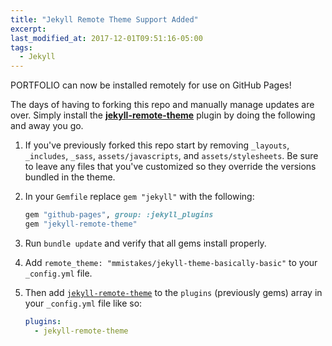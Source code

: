 ```yaml
---
title: "Jekyll Remote Theme Support Added"
excerpt:
last_modified_at: 2017-12-01T09:51:16-05:00
tags: 
  - Jekyll
---
```


PORTFOLIO can now be installed remotely for use on GitHub Pages!

The days of having to forking this repo and manually manage updates are over. Simply install the [**jekyll-remote-theme**](https://github.com/benbalter/jekyll-remote-theme) plugin by doing the following and away you go.

1. If you've previously forked this repo start by removing `_layouts`, `_includes`, `_sass`, `assets/javascripts`, and `assets/stylesheets`. Be sure to leave any files that you've customized so they override the versions bundled in the theme.

2. In your `Gemfile` replace `gem "jekyll"` with the following:

   ```ruby
   gem "github-pages", group: :jekyll_plugins
   gem "jekyll-remote-theme"
   ```

3. Run `bundle update` and verify that all gems install properly.

4. Add `remote_theme: "mmistakes/jekyll-theme-basically-basic"` to your `_config.yml` file.

5. Then add [`jekyll-remote-theme`](https://github.com/benbalter/jekyll-remote-theme) to the `plugins` (previously gems) array in your `_config.yml` file like so:

   ```yaml
   plugins:
     - jekyll-remote-theme
   ```
